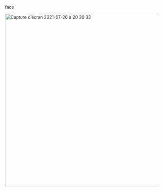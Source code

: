 

face 

<img width="567" alt="Capture d’écran 2021-07-26 à 20 30 33" src="https://user-images.githubusercontent.com/83819118/127054917-2b86cdb0-c814-42f7-823f-d3e9da463cbe.png">



